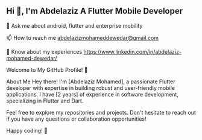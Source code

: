 ## Hi 👋, I'm Abdelaziz A Flutter Mobile Developer




💬 Ask me about android, flutter and enterprise mobility

📫 How to reach me abdelazizmohameddewedar@gmail.com

📄 Know about my experiences https://www.linkedin.com/in/abdelaziz-mohamed-dewedar/


Welcome to My GitHub Profile! 👋

About Me
Hey there! I'm [Abdelaziz Mohamed], a passionate Flutter developer with expertise in building robust and user-friendly mobile applications. I have [2 years] of experience in software development, specializing in Flutter and Dart. 

Feel free to explore my repositories and projects. Don't hesitate to reach out if you have any questions or collaboration opportunities!

Happy coding! 🚀
